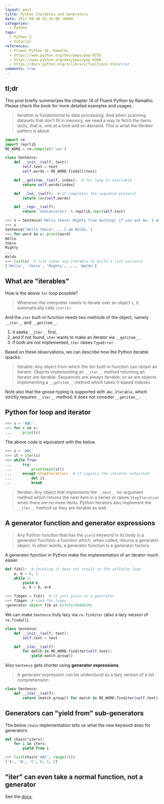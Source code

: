 ```yaml
---
layout: post
title: Python Iterables and Generators
date: 2017-09-20 01:35:00 +0900
categories:
  - Python
tags:
  - Python 3
  - tutorial
references:
  - Fluent Python 1E, Ramalho
  - https://www.python.org/dev/peps/pep-0255
  - https://www.python.org/dev/peps/pep-0380
  - https://docs.python.org/3/library/functions.html#iter
comments: true
---
```


## tl;dr
This post briefly summarizes the chapter 14 of Fluent Python by Ramalho. Please check the book for more detailed examples and usages.

> Iteration is fundamental to data processing. And when scanning datasets that don’t fit in memory, we need a way to fetch the items lazily, that is, one at a time and on demand. This is what the Iterator pattern is about.

```python
import re
import reprlib
RE_WORD = re.compile(r'\w+')

class Sentence:
    def __init__(self, text):
        self.text = text
        self.words = RE_WORD.findall(text)

    def __getitem__(self, index):  # for loop is available
        return self.words[index]

    def __len__(self):  # it completes the sequence protocol
        return len(self.words)

    def __repr__(self):
        return 'Sentence(%s)' % reprlib.repr(self.text)

>>> s = Sentence('Hello there! Mighty fine morning! if you ask me, I am Waldo.')
>>> s
Sentence('Hello there!..., I am Waldo.')
>>> for word in s: print(word)
Hello
there
Mighty
...
Waldo
>>> list(s)  # list takes any iterable to build a list instance
['Hello', 'there', 'Mighty', ..., 'Waldo']
```

## What are "iterables"
How is the above `for` loop possible?

> Whenever the interpreter needs to iterate over an object `x`, it automatically calls `iter(x)`.

And the `iter` built-in function needs two methods of the object, namely `__iter__` and `__getitem__`.

1. It seeks `__iter__` first,
2. and if not found, `iter` wants to make an iterator via `__getitem__`.
3. If both are not implemented, `iter` raises `TypeError`.

Based on these observations, we can describe how the Python iterable quacks:

> Iterable: Any object from which the iter built-in function can obtain an iterator. Objects implementing an `__iter__` method returning an iterator are iterable. Sequences are always iterable; so as are objects implementing a `__getitem__` method which takes 0-based indexes.

Note also that the goose-typing is supported with `abc.Iterable`, which strictly requires `__iter__` method; it does not consider `__getitem__`.

## Python for loop and iterator
```python
>>> s = 'ABC'
>>> for c in s:
...     print(c)
```
The above code is equivalent with the below.
```python
>>> s = 'ABC'
>>> it = iter(s)
>>> while True:
...     try:
...         print(next(it))
...     except StopIteration:  # it signals the iterator exhausted
...         del it
...         break
```
> Iterator: Any object that implements the `__next__` no-argument method which returns the next item in a series or raises `StopIteration` when there are no more items. Python iterators also implement the `__iter__` method so they are iterable as well.

## A generator function and generator expressions
> Any Python function that has the `yield` keyword in its body is a generator function: a function which, when called, returns a generator object. In other words, a generator function is a generator factory.

A generator function in Python make the implementation of an iterator much easier.
```python
def fib():  # invoking it does not result in the infinite loop
    a, b = 0, 1
    while 1:
        yield b
        a, b = b, a+b

>>> fibgen = fib()  # it just gives us a generator
>>> fibgen  # used for loops
<generator object fib at 0x7efec9e86620>
```
We can make `Sentence` truly lazy via `re.finditer` (also a lazy version of `re.findall`).
```python
class Sentence:
    def __init__(self, text):
        self.text = text

    def __iter__(self):
        for match in RE_WORD.finditer(self.text):
            yield match.group()
```
Also `Sentence` gets shorter using **generator expressions**.
> A generator expression can be understood as a lazy version of a list comprehension

```python
class Sentence:
    def __iter__(self):
        return (match.group() for match in RE_WORD.finditer(self.text))
```

## Generators can "yield from" sub-generators
The below `chain` implementation tells us what the new keyword does for generators.
```python
def chain(*iters):
    for i in iters:
        yield from i

>>> list(chain('ABC', range(3)))
['A', 'B', 'C', 0, 1, 2]
```

## "iter" can even take a normal function, not a generator
See the [docs](https://docs.python.org/3/library/functions.html#iter).
